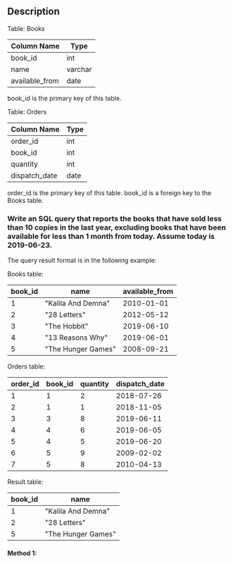 ## Description

Table: Books

| Column Name    | Type    |
| -------------- | ------- |
| book_id        | int     |
| name           | varchar |
| available_from | date    |

book_id is the primary key of this table.

Table: Orders

| Column Name   | Type |
| ------------- | ---- |
| order_id      | int  |
| book_id       | int  |
| quantity      | int  |
| dispatch_date | date |

order_id is the primary key of this table.
book_id is a foreign key to the Books table.

### Write an SQL query that reports the books that have sold less than 10 copies in the last year, excluding books that have been available for less than 1 month from today. Assume today is 2019-06-23.

The query result format is in the following example:

Books table:

| book_id | name               | available_from |
| ------- | ------------------ | -------------- |
| 1       | "Kalila And Demna" | 2010-01-01     |
| 2       | "28 Letters"       | 2012-05-12     |
| 3       | "The Hobbit"       | 2019-06-10     |
| 4       | "13 Reasons Why"   | 2019-06-01     |
| 5       | "The Hunger Games" | 2008-09-21     |

Orders table:

| order_id | book_id | quantity | dispatch_date |
| -------- | ------- | -------- | ------------- |
| 1        | 1       | 2        | 2018-07-26    |
| 2        | 1       | 1        | 2018-11-05    |
| 3        | 3       | 8        | 2019-06-11    |
| 4        | 4       | 6        | 2019-06-05    |
| 5        | 4       | 5        | 2019-06-20    |
| 6        | 5       | 9        | 2009-02-02    |
| 7        | 5       | 8        | 2010-04-13    |

Result table:

| book_id | name               |
| ------- | ------------------ |
| 1       | "Kalila And Demna" |
| 2       | "28 Letters"       |
| 5       | "The Hunger Games" |

#### Method 1:

```sql

```

